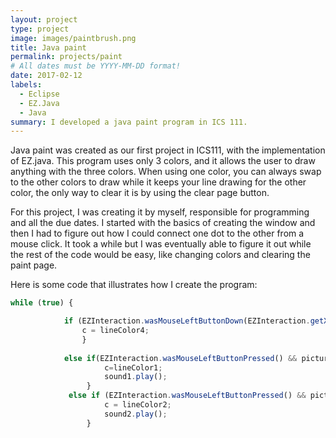 ```yaml
---
layout: project
type: project
image: images/paintbrush.png
title: Java paint
permalink: projects/paint
# All dates must be YYYY-MM-DD format!
date: 2017-02-12
labels:
  - Eclipse
  - EZ.Java
  - Java
summary: I developed a java paint program in ICS 111.
---
```




Java paint was created as our first project in ICS111, with the implementation of EZ.java. This program uses only 3 colors, and it allows the user to draw anything with the three colors. When using one color, you can always swap to the other colors to draw while it keeps your line drawing for the other color, the only way to clear it is by using the clear page button.

For this project, I was creating it by myself, responsible for programming and all the due dates. I started with the basics of creating the window and then I had to figure out how I could connect one dot to the other from a mouse click. It took a while but I was eventually able to figure it out while the rest of the code would be easy, like changing colors and clearing the paint page. 

Here is some code that illustrates how I create the program:

```js
while (true) {

			if (EZInteraction.wasMouseLeftButtonDown(EZInteraction.getXMouse(),EZInteraction.getYMouse())) {
				c = lineColor4;
				}
			
			else if(EZInteraction.wasMouseLeftButtonPressed() && picture1.isPointInElement(EZInteraction.getXMouse(), EZInteraction.getYMouse())) { 
					 c=lineColor1;
					 sound1.play();
				 }
			 else if (EZInteraction.wasMouseLeftButtonPressed() && picture2.isPointInElement(EZInteraction.getXMouse(), EZInteraction.getYMouse())) {
					 c = lineColor2; 
					 sound2.play();
				 }
```





